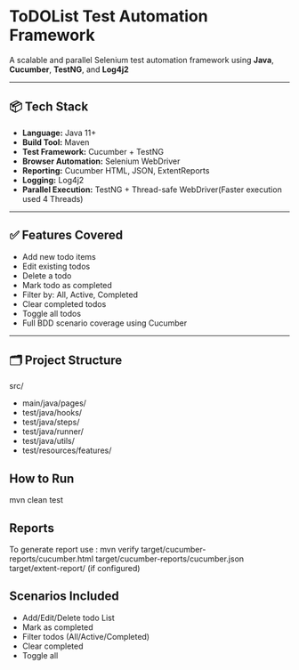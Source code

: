 # ToDOList Test Automation Framework

A scalable and parallel Selenium test automation framework using **Java**, **Cucumber**, **TestNG**, and **Log4j2** 

---

## 📦 Tech Stack

- **Language:** Java 11+
- **Build Tool:** Maven
- **Test Framework:** Cucumber + TestNG
- **Browser Automation:** Selenium WebDriver
- **Reporting:** Cucumber HTML, JSON, ExtentReports
- **Logging:** Log4j2
- **Parallel Execution:** TestNG + Thread-safe WebDriver(Faster execution used 4 Threads)

---

## ✅ Features Covered

- Add new todo items
- Edit existing todos
- Delete a todo
- Mark todo as completed
- Filter by: All, Active, Completed
- Clear completed todos
- Toggle all todos
- Full BDD scenario coverage using Cucumber

---

## 🗂 Project Structure

src/
- main/java/pages/
- test/java/hooks/
- test/java/steps/
- test/java/runner/
- test/java/utils/
- test/resources/features/

## How to Run

mvn clean test

## Reports

To generate report use : mvn verify
target/cucumber-reports/cucumber.html
target/cucumber-reports/cucumber.json
target/extent-report/ (if configured)

## Scenarios Included

- Add/Edit/Delete todo List
- Mark as completed
- Filter todos (All/Active/Completed)
- Clear completed
- Toggle all
